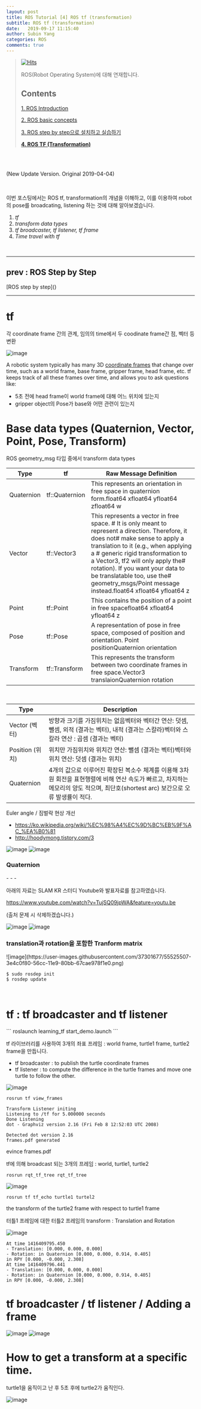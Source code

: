 ```yaml
---
layout: post
title: ROS Tutorial [4] ROS tf (transformation)
subtitle: ROS tf (transformation)
date:   2019-09-17 11:15:40
author: Subin Yang
categories: ROS
comments: true
---
```


> [![Hits](https://hits.seeyoufarm.com/api/count/incr/badge.svg?url=https%3A%2F%2Fysbsb.github.io%2Fros%2F2019%2F09%2F17%2FROS-tf.html&count_bg=%2379C83D&title_bg=%23555555&icon=&icon_color=%23E7E7E7&title=hits&edge_flat=false)](https://hits.seeyoufarm.com)
>
> ROS(Robot Operating System)에 대해 연재합니다.
>
> <h2>Contents</h2>
>
> [1. ROS Introduction](https://subinlab.github.io/ros/2019/09/15/ROS-introduction.html)
>
> [2. ROS basic concepts](https://subinlab.github.io/ros/2019/09/16/ROS-basic-concept.html)
>
> [3. ROS step by step으로 설치하고 실습하기](https://subinlab.github.io/ros/2018/12/28/ROS-step-by-step.html)
>
> <b>[4. ROS TF (Transformation)](https://subinlab.github.io/ros/2019/04/04/ROS-tf.html)</b>

<br>





<br>

(New Update Version. Original 2019-04-04)

<br>

이번 포스팅에서는 ROS tf, transformation의 개념을 이해하고, 이를 이용하여 robot의 pose를 broadcating, listening 하는 것에 대해 알아보겠습니다.

1. <em>tf</em>
2. <em>transform data types</em>
3. <em>tf broadcaster, tf listener, tf frame</em>
4. <em>Time travel with tf</em>

<br>

--------------------

<h2>prev : ROS Step by Step</h2>
[ROS step by step](<https://subinlab.github.io/ros/2018/12/28/ROS-stey-by-step.html>)

<br>

--------

<h1>tf</h1>
각 coordinate frame 간의 관계, 임의의 time에서 두 coodinate frame간 점, 벡터 등 변환

![image](https://user-images.githubusercontent.com/37301677/55525289-83bc0d00-56cb-11e9-825f-a71079b0cc30.png)



A robotic system typically has many 3D [coordinate frames](http://wiki.ros.org/geometry/CoordinateFrameConventions) that change over time, such as a world frame, base frame, gripper frame, head frame, etc. tf keeps track of all these frames over time, and allows you to ask questions like:

- 5초 전에 head frame이 world frame에 대해 어느 위치에 있는지
- gripper object의 Pose가 base와 어떤 관련이 있는지





<h1>Base data types (Quaternion, Vector, Point, Pose, Transform)</h1>
ROS geometry_msg 타입 중에서 transform data types

| Type       | tf             | Raw Message Definition                                       |
| ---------- | -------------- | ------------------------------------------------------------ |
| Quaternion | tf::Quaternion | This represents an orientation in free space in quaternion form.float64 xfloat64 yfloat64 zfloat64 w |
| Vector     | tf::Vector3    | This represents a vector in free space. # It is only meant to represent a direction. Therefore, it does not# make sense to apply a translation to it (e.g., when applying a # generic rigid transformation to a Vector3, tf2 will only apply the# rotation). If you want your data to be translatable too, use the# geometry_msgs/Point message instead.float64 xfloat64 yfloat64 z |
| Point      | tf::Point      | This contains the position of a point in free spacefloat64 xfloat64 yfloat64 z |
| Pose       | tf::Pose       | A representation of pose in free space, composed of position and orientation. Point positionQuaternion orientation |
| Transform  | tf::Transform  | This represents the transform between two coordinate frames in free space.Vector3 translaionQuaternion rotation |



<br>

| Type            | Description                                                  |
| --------------- | ------------------------------------------------------------ |
| Vector (벡터)   | 방향과 크기를 가짐위치는 없음벡터와 벡터간 연산: 덧셈, 뺄셈, 외적 (결과는 벡터), 내적 (결과는 스칼라)벡터와 스칼라 연산 : 곱셈 (결과는 벡터) |
| Position (위치) | 위치만 가짐위치와 위치간 연산: 뺄셈 (결과는 벡터)벡터와 위치 연산: 덧셈 (결과는 위치) |
| Quaternion      | 4개의 값으로 이루어진 확장된 복소수 체계를 이용해 3차원 회전을 표현행렬에 비해 연산 속도가 빠르고, 차지하는 메모리의 양도 적으며, 최단호(shortest arc) 보간으로 오류 발생률이 적다. |





Euler angle / 짐벌락 현상 개선

- <https://ko.wikipedia.org/wiki/%EC%98%A4%EC%9D%BC%EB%9F%AC_%EA%B0%81>
- <http://hoodymong.tistory.com/3>

![image](https://user-images.githubusercontent.com/37301677/55525440-01801880-56cc-11e9-8a82-195fc69e5140.png)
![image](https://user-images.githubusercontent.com/37301677/55525447-05139f80-56cc-11e9-9cbf-b3f859ebb553.png)





<h3>Quaternion</h3>
- <http://blog.naver.com/PostView.nhn?blogId=ybill&logNo=120099101877>
- <https://en.wikipedia.org/wiki/Quaternions_and_spatial_rotation>
- <https://namu.wiki/w/%EC%82%AC%EC%9B%90%EC%88%98>



아래의 자료는 SLAM KR 스터디 Youtube와 발표자료를 참고하였습니다.

<https://www.youtube.com/watch?v=TujSQ09jpWA&feature=youtu.be>

(출처 문제 시 삭제하겠습니다.)

![image](https://user-images.githubusercontent.com/37301677/55525481-24aac800-56cc-11e9-83d4-94b7040677b8.png)
![image](https://user-images.githubusercontent.com/37301677/55525486-296f7c00-56cc-11e9-8d6b-f4843f3391f3.png)



<h3>translation과 rotation을 포함한 Tranform matrix</h3>
![image](https://user-images.githubusercontent.com/37301677/55525507-3e4c0f80-56cc-11e9-80bb-67cae978f1e0.png)



```
$ sudo rosdep init
$ rosdep update
```

<br>



<h1>tf : tf broadcaster and tf listener</h1>
```
roslaunch learning_tf start_demo.launch
```



tf 라이브러리를 사용하여 3개의 좌표 프레임 : world frame, turtle1 frame, turtle2 frame을 만듭니다.



- tf broadcaster :  to publish the turtle coordinate frames
- tf listener : to compute the difference in the turtle frames and move one turtle to follow the other.

![image](https://user-images.githubusercontent.com/37301677/55525542-69cefa00-56cc-11e9-94ae-ec70e6277315.png)





```
rosrun tf view_frames
```



```
Transform Listener initing
Listening to /tf for 5.000000 seconds
Done Listening
dot - Graphviz version 2.16 (Fri Feb 8 12:52:03 UTC 2008)

Detected dot version 2.16
frames.pdf generated
```

evince frames.pdf

tf에 의해 broadcast 되는 3개의 프레임 : world, turtle1, turtle2

```
rosrun rqt_tf_tree rqt_tf_tree
```

![image](https://user-images.githubusercontent.com/37301677/55525573-8d924000-56cc-11e9-8ad0-3110529fb848.png)





```
rosrun tf tf_echo turtle1 turtel2
```



the transform of the turtle2 frame with respect to turtle1 frame

터틀1 프레임에 대한 터틀2 프레임의 transform : Translation and Rotation



![image](https://user-images.githubusercontent.com/37301677/55525590-a00c7980-56cc-11e9-8a10-8ba3d565ea20.png)



```
At time 1416409795.450
- Translation: [0.000, 0.000, 0.000]
- Rotation: in Quaternion [0.000, 0.000, 0.914, 0.405]
in RPY [0.000, -0.000, 2.308]
At time 1416409796.441
- Translation: [0.000, 0.000, 0.000]
- Rotation: in Quaternion [0.000, 0.000, 0.914, 0.405]
in RPY [0.000, -0.000, 2.308]
```



<h1>tf broadcaster / tf listener / Adding a frame</h1>

![image](https://user-images.githubusercontent.com/37301677/55525609-b9adc100-56cc-11e9-810e-7c57da31b573.png)
![image](https://user-images.githubusercontent.com/37301677/55525613-bc101b00-56cc-11e9-8667-b1cb82186d7a.png)





<h1>How to get a transform at a specific time.</h1>
turtle1을 움직이고 난 후 5초 후에 turtle2가 움직인다. 



![image](https://user-images.githubusercontent.com/37301677/55525633-d813bc80-56cc-11e9-9c3b-c395212d4cfc.png)

